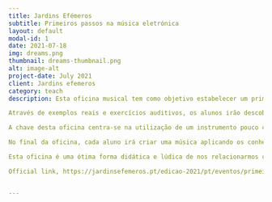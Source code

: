 ```yaml
---
title: Jardins Efémeros
subtitle: Primeiros passos na música eletrónica
layout: default
modal-id: 1
date: 2021-07-18
img: dreams.png
thumbnail: dreams-thumbnail.png
alt: image-alt
project-date: July 2021
client: Jardins efemeros
category: teach
description: Esta oficina musical tem como objetivo estabelecer um primeiro contacto com o mundo da música.

Através de exemplos reais e exercícios auditivos, os alunos irão descobrir a origem do som, como nasce o ritmo, tipos de instrumentos que existem e como a tecnologia veio revolucionar a música. Pretende-se transmitir de forma leve e interativa o processo de criação musical e a facilidade com que se pode criar a mesma.

A chave desta oficina centra-se na utilização de um instrumento pouco comum, Ableton Push 2. É um controlador com uma interface de simples utilização, e por ser bastante colorido cria uma grande conexão com a pessoa, o que permite uma aprendizagem inicial bastante acessível aos mais novos.

No final da oficina, cada aluno irá criar uma música aplicando os conhecimentos obtidos ao longo da sessão.

Esta oficina é uma ótima forma didática e lúdica de nos relacionarmos com a música.

Official link, https://jardinsefemeros.pt/edicao-2021/pt/eventos/primeiros-passos-na-musica-eletronica-2/


---
```

